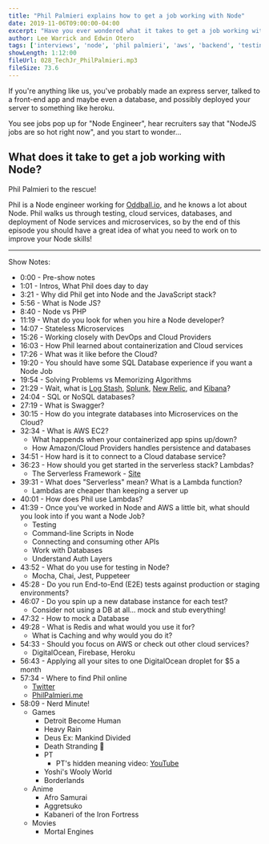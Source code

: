 ```yaml
---
title: "Phil Palmieri explains how to get a job working with Node"
date: 2019-11-06T09:00:00-04:00
excerpt: "Have you ever wondered what it takes to get a job working with Node? Are you a front-end developer wondering what back-end development is like? Phil Palmieri walks us through the challenges he faces as a Node developer as well as what he looks for in new hires for his team."
author: Lee Warrick and Edwin Otero
tags: ['interviews', 'node', 'phil palmieri', 'aws', 'backend', 'testing']
showLength: 1:12:00
fileUrl: 028_TechJr_PhilPalmieri.mp3
fileSize: 73.6
---
```


If you're anything like us, you've probably made an express server, talked to a front-end app and maybe even a database, and possibly deployed your server to something like heroku.

You see jobs pop up for "Node Engineer", hear recruiters say that "NodeJS jobs are so hot right now", and you start to wonder...

## What does it take to get a job working with Node?

Phil Palmieri to the rescue!

Phil is a Node engineer working for [Oddball.io](https://oddball.io), and he knows a lot about Node. Phil walks us through testing, cloud services, databases, and deployment of Node services and microservices, so by the end of this episode you should have a great idea of what you need to work on to improve your Node skills!

---

Show Notes:

* 0:00 - Pre-show notes
* 1:01 - Intros, What Phil does day to day
* 3:21 - Why did Phil get into Node and the JavaScript stack?
* 5:56 - What is Node JS?
* 8:40 - Node vs PHP
* 11:19 - What do you look for when you hire a Node developer?
* 14:07 - Stateless Microservices
* 15:26 - Working closely with DevOps and Cloud Providers
* 16:03 - How Phil learned about containerization and Cloud services
* 17:26 - What was it like before the Cloud?
* 19:20 - You should have some SQL Database experience if you want a Node Job
* 19:54 - Solving Problems vs Memorizing Algorithms
* 21:29 - Wait, what is [Log Stash](https://aws.amazon.com/elasticsearch-service/the-elk-stack/logstash/), [Splunk](https://intellipaat.com/blog/what-is-splunk/), [New Relic](https://docs.newrelic.com/docs/apm/new-relic-apm/getting-started/introduction-new-relic-apm), and [Kibana](https://en.wikipedia.org/wiki/Kibana)?
* 24:04 - SQL or NoSQL databases?
* 27:19 - What is Swagger?
* 30:15 - How do you integrate databases into Microservices on the Cloud?
* 32:34 - What is AWS EC2?
  * What happends when your containerized app spins up/down?
  * How Amazon/Cloud Providers handles persistence and databases
* 34:51 - How hard is it to connect to a Cloud database service?
* 36:23 - How should you get started in the serverless stack? Lambdas?
  * The Serverless Framework - [Site](https://serverless.com/)
* 39:31 - What does "Serverless" mean? What is a Lambda function?
  * Lambdas are cheaper than keeping a server up
* 40:01 - How does Phil use Lambdas?
* 41:39 - Once you've worked in Node and AWS a little bit, what should you look into if you want a Node Job?
  * Testing
  * Command-line Scripts in Node
  * Connecting and consuming other APIs
  * Work with Databases
  * Understand Auth Layers
* 43:52 - What do you use for testing in Node?
  * Mocha, Chai, Jest, Puppeteer
* 45:28 - Do you run End-to-End (E2E) tests against production or staging environments?
* 46:07 - Do you spin up a new database instance for each test?
  * Consider not using a DB at all... mock and stub everything!
* 47:32 - How to mock a Database
* 49:28 - What is Redis and what would you use it for?
  * What is Caching and why would you do it?
* 54:33 - Should you focus on AWS or check out other cloud services?
  * DigitalOcean, Firebase, Heroku
* 56:43 - Applying all your sites to one DigitalOcean droplet for $5 a month
* 57:34 - Where to find Phil online
  * [Twitter](https://twitter.com/philpalmieri)
  * [PhilPalmieri.me](https://philpalmieri.me)
* 58:09 - Nerd Minute!
  * Games
    * Detroit Become Human
    * Heavy Rain
    * Deus Ex: Mankind Divided
    * Death Stranding 👶
    * PT
      * PT's hidden meaning video: [YouTube](https://youtu.be/yr4RvdREwl8)
    * Yoshi's Wooly World
    * Borderlands
  * Anime
    * Afro Samurai
    * Aggretsuko
    * Kabaneri of the Iron Fortress
  * Movies
    * Mortal Engines
